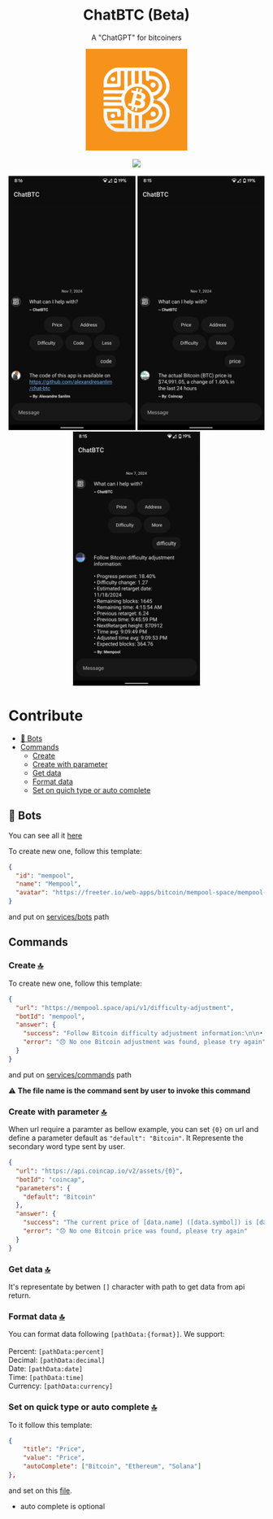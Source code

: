 <h1 align='center'> ChatBTC (Beta) </h1>
<p align='center'> A "ChatGPT" for bitcoiners </p>

<p align='center'> 
  <img width='200' src='https://github.com/alexandresanlim/chat-btc/blob/master/assets/images/logo/orange.png?raw=true' />
 </p>
 
 <p align='center'> 
  <a href='https://play.google.com/store/apps/details?id=io.github.aichatbtc'><img src="https://img.shields.io/badge/Google_Play-414141?style=for-the-badge&logo=google-play&logoColor=white" /></a>
  <!--<a href='https://install.appcenter.ms/users/alexandre.sanlim/apps/pix-off/distribution_groups/public'><img src="https://img.shields.io/badge/Android_Apk-3DDC84?style=for-the-badge&logo=android&logoColor=white" /></a>-->
</p>
    
<p align='center'>
  <img width="250" src="https://github.com/alexandresanlim/chat-btc/blob/master/assets/images/store/google-play/1.png?raw=true"/> <img width="250" src="https://github.com/alexandresanlim/chat-btc/blob/master/assets/images/store/google-play/2.png?raw=true"/>  <img width="250" src="https://github.com/alexandresanlim/chat-btc/blob/master/assets/images/store/google-play/3.png?raw=true"/> 
 </p>
  
# Contribute

- [🤖 Bots](#-bots)
- [Commands](#commands)
  - [Create](#commands)
  - [Create with parameter](#create-with-parameter-)
  - [Get data](#get-data-)
  - [Format data](#format-data-)
  - [Set on quich type or auto complete](#set-on-quick-type-or-auto-complete-)



## 🤖 Bots
<p>
  You can see all it <a href='https://github.com/alexandresanlim/chat-btc/tree/master/services/bots'>here</a>
</p>

To create new one, follow this template:
```json
{
  "id": "mempool",
  "name": "Mempool",
  "avatar": "https://freeter.io/web-apps/bitcoin/mempool-space/mempool-space.png"
}
```
and put on [services/bots](https://github.com/alexandresanlim/chat-btc/tree/master/services/bots) path

## Commands

### Create [🔝](#contribute)
To create new one, follow this template:
```json
{
  "url": "https://mempool.space/api/v1/difficulty-adjustment",
  "botId": "mempool",
  "answer": {
    "success": "Follow Bitcoin difficulty adjustment information:\n\n• Progress percent: [progressPercent:percent]\n• Difficulty change: [difficultyChange:decimal]\n• Estimated retarget date: [estimatedRetargetDate:date]\n• Remaining blocks: [remainingBlocks]\n• Remaining time: [remainingTime:time]\n• Previous retarget: [previousRetarget:decimal]\n• Previous time: [previousTime:time]\n• NextRetarget height: [nextRetargetHeight]\n• Time avg: [timeAvg:time]\n• Adjusted time avg: [adjustedTimeAvg:time]\n• Expected blocks: [expectedBlocks:decimal]",
    "error": "😞 No one Bitcoin adjustment was found, please try again"
  }
}
```
and put on [services/commands](https://github.com/alexandresanlim/chat-btc/tree/master/services/commands) path

⚠️ <b>The file name is the command sent by user to invoke this command</b>

### Create with parameter [🔝](#contribute)

When url require a paramter as bellow example, you can set `{0}` on url and define a parameter default as `"default": "Bitcoin"`. It Represente the secondary word type sent by user.

```json
{
  "url": "https://api.coincap.io/v2/assets/{0}",
  "botId": "coincap",
  "parameters": {
    "default": "Bitcoin"
  },
  "answer": {
    "success": "The current price of [data.name] ([data.symbol]) is [data.priceUsd:currency], over the past 24 hours, it has changed by [data.changePercent24Hr:percent]",
    "error": "😞 No one Bitcoin price was found, please try again"
  }
}
```
### Get data [🔝](#contribute)
It's representate by betwen `[]` character with path to get data from api return.

### Format data [🔝](#contribute)
You can format data following `[pathData:{format}]`. We support:</br></br>
Percent: `[pathData:percent]`</br>
Decimal: `[pathData:decimal]`</br>
Date: `[pathData:date]`</br>
Time: `[pathData:time]`</br>
Currency: `[pathData:currency]`</br>

### Set on quick type or auto complete [🔝](#contribute)

To it follow this template:

```json
{
    "title": "Price",
    "value": "Price",
    "autoComplete": ["Bitcoin", "Ethereum", "Solana"]
},
```
and set on this [file](https://github.com/alexandresanlim/chat-btc/blob/master/services/commands/commandList/list_us.json).

- auto complete is optional



